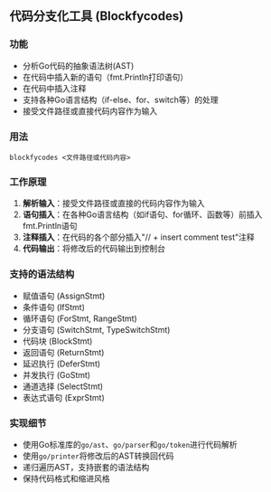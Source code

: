 ## 代码分支化工具 (Blockfycodes)

### 功能
- 分析Go代码的抽象语法树(AST)
- 在代码中插入新的语句（fmt.Println打印语句）
- 在代码中插入注释
- 支持各种Go语言结构（if-else、for、switch等）的处理
- 接受文件路径或直接代码内容作为输入

### 用法
```
blockfycodes <文件路径或代码内容>
```

### 工作原理
1. **解析输入**：接受文件路径或直接的代码内容作为输入
2. **语句插入**：在各种Go语言结构（如if语句、for循环、函数等）前插入fmt.Println语句
3. **注释插入**：在代码的各个部分插入"// + insert comment test"注释
4. **代码输出**：将修改后的代码输出到控制台

### 支持的语法结构
- 赋值语句 (AssignStmt)
- 条件语句 (IfStmt)
- 循环语句 (ForStmt, RangeStmt)
- 分支语句 (SwitchStmt, TypeSwitchStmt)
- 代码块 (BlockStmt)
- 返回语句 (ReturnStmt)
- 延迟执行 (DeferStmt)
- 并发执行 (GoStmt)
- 通道选择 (SelectStmt)
- 表达式语句 (ExprStmt)

### 实现细节
- 使用Go标准库的`go/ast`、`go/parser`和`go/token`进行代码解析
- 使用`go/printer`将修改后的AST转换回代码
- 递归遍历AST，支持嵌套的语法结构
- 保持代码格式和缩进风格